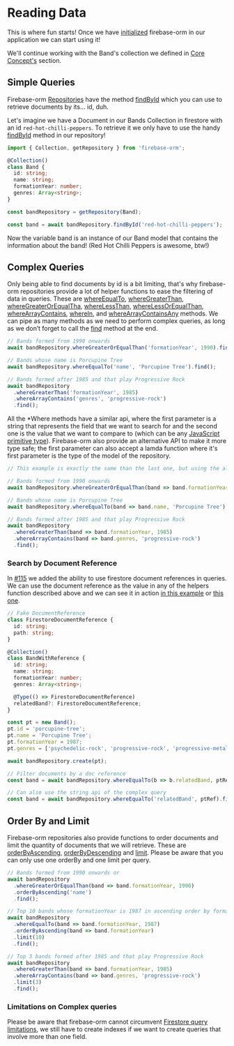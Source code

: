 # Reading Data

This is where fun starts! Once we have [initialized](README.md#Initialization) firebase-orm in our application we can start using it!

We'll continue working with the Band's collection we defined in [Core Concept's](CORE_CONCEPTS.md#FirebaseORMCollections) section.

## Simple Queries

Firebase-orm [Repositories](CORE_CONCEPTS.md#FirebaseORMRepositories) have the method [findById](Classes/Classes/BaseFirestoreRepository.md#FindById) which you can use to retrieve documents by its... id, duh.

Let's imagine we have a Document in our Bands Collection in firestore with an id `red-hot-chilli-peppers`. To retrieve it we only have to use the handy [findById](Classes/BaseFirestoreRepository.md#FindById) method in our repository!

```typescript
import { Collection, getRepository } from 'firebase-orm';

@Collection()
class Band {
  id: string;
  name: string;
  formationYear: number;
  genres: Array<string>;
}

const bandRepository = getRepository(Band);

const band = await bandRepository.findById('red-hot-chilli-peppers');
```

Now the variable band is an instance of our Band model that contains the information about the band! (Red Hot Chilli Peppers is awesome, btw!)

## Complex Queries

Only being able to find documents by id is a bit limiting, that's why firebase-orm repositories provide a lot of helper functions to ease the filtering of data in queries. These are [whereEqualTo](Classes/BaseFirestoreRepository.md#WhereEqualTo), [whereGreaterThan](Classes/BaseFirestoreRepository.md#WhereGreaterThan), [whereGreaterOrEqualTha](Classes/BaseFirestoreRepository.md#WhereGreaterOrEqualThan), [whereLessThan](Classes/BaseFirestoreRepository.md#WhereLessThan), [whereLessOrEqualThan](Classes/BaseFirestoreRepository.md#WhereLessOrEqualThan), [whereArrayContains](Classes/BaseFirestoreRepository.md#WhereArrayContains), [whereIn](Classes/BaseFirestoreRepository.md#whereIn), and [whereArrayContainsAny](Classes/BaseFirestoreRepository.md#whereArrayContainsAny) methods. We can pipe as many methods as we need to perform complex queries, as long as we don’t forget to call the [find](Classes/BaseFirestoreRepository.md#Find) method at the end.

```typescript
// Bands formed from 1990 onwards
await bandRepository.whereGreaterOrEqualThan('formationYear', 1990).find();

// Bands whose name is Porcupine Tree
await bandRepository.whereEqualTo('name', 'Porcupine Tree').find();

// Bands formed after 1985 and that play Progressive Rock
await bandRepository
  .whereGreaterThan('formationYear', 1985)
  .whereArrayContains('genres', 'progressive-rock')
  .find();
```

All the \*Where methods have a similar api, where the first parameter is a string that represents the field that we want to search for and the second one is the value that we want to compare to (which can be any [JavaScript primitive type](https://developer.mozilla.org/en-US/docs/Web/JavaScript/Data_structures#Primitive_values)). Firebase-orm also provide an alternative API to make it more type safe; the first parameter can also accept a lamda function where it's first parameter is the type of the model of the repository.

```typescript
// This example is exactly the same than the last one, but using the alternative API.

// Bands formed from 1990 onwards
await bandRepository.whereGreaterOrEqualThan(band => band.formationYear, 1990).find();

// Bands whose name is Porcupine Tree
await bandRepository.whereEqualTo(band => band.name, 'Porcupine Tree').find();

// Bands formed after 1985 and that play Progressive Rock
await bandRepository
  .whereGreaterThan(band => band.formationYear, 1985)
  .whereArrayContains(band => band.genres, 'progressive-rock')
  .find();
```

### Search by Document Reference

In [#115](https://github.com/deyvi-dev/firebase-orm/pull/105/) we added the ability to use firestore document references in queries. We can use the document reference as the value in any of the helpers function described above and we can see it in action [in this example](https://github.com/deyvi-dev/firebase-orm/blob/d8f79090b7006675f2cb5014bb5ca7a9dfbfa8c1/src/BaseFirestoreRepository.spec.ts#L478-L492) or [this one](https://github.com/deyvi-dev/firebase-orm/blob/master/test/functional/6-document-references.spec.ts).

```ts
// Fake DocumentReference
class FirestoreDocumentReference {
  id: string;
  path: string;
}

@Collection()
class BandWithReference {
  id: string;
  name: string;
  formationYear: number;
  genres: Array<string>;

  @Type(() => FirestoreDocumentReference)
  relatedBand?: FirestoreDocumentReference;
}

const pt = new Band();
pt.id = 'porcupine-tree';
pt.name = 'Porcupine Tree';
pt.formationYear = 1987;
pt.genres = ['psychedelic-rock', 'progressive-rock', 'progressive-metal'];

await bandRepository.create(pt);

// Filter documents by a doc reference
const band = await bandRepository.whereEqualTo(b => b.relatedBand, ptRef).find();

// Can also use the string api of the complex query
const band = await bandRepository.whereEqualTo('relatedBand', ptRef).find();
```

## Order By and Limit

Firebase-orm repositories also provide functions to order documents and limit the quantity of documents that we will retrieve. These are [orderByAscending](Classes/BaseFirestoreRepository.md#OrderByAscending), [orderByDescending](Classes/BaseFirestoreRepository.md#OrderByDescending) and [limit](Classes/BaseFirestoreRepository.md#Limit). Please be aware that you can only use one orderBy and one limit per query.

```typescript
// Bands formed from 1990 onwards or
await bandRepository
  .whereGreaterOrEqualThan(band => band.formationYear, 1990)
  .orderByAscending('name')
  .find();

// Top 10 bands whose formationYear is 1987 in ascending order by formationYear (using the alternative api)
await bandRepository
  .whereEqualTo(band => band.formationYear, 1987)
  .orderByAscending(band => band.formationYear)
  .limit(10)
  .find();

// Top 3 bands formed after 1985 and that play Progressive Rock
await bandRepository
  .whereGreaterThan(band => band.formationYear, 1985)
  .whereArrayContains(band => band.genres, 'progressive-rock')
  .limit(3)
  .find();
```

### Limitations on Complex queries

Please be aware that firebase-orm cannot circumvent [Firestore query limitations](https://firebase.google.com/docs/firestore/query-data/queries#query_limitations), we still have to create indexes if we want to create queries that involve more than one field.
